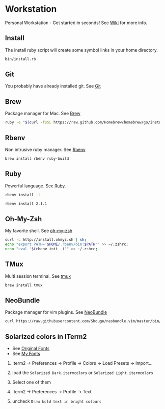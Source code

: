 # Workstation

Personal Workstation - Get started in seconds!
See [Wiki](https://github.com/vnegrisolo/workstation/wiki) for more info.

## Install

The install ruby script will create some symbol links in your home directory.

```bash
bin/install.rb
```

## Git

You probably have already installed git. See [Git](http://git-scm.com/doc)

## Brew

Package manager for Mac. See [Brew](http://brew.sh/)

```bash
ruby -e "$(curl -fsSL https://raw.github.com/Homebrew/homebrew/go/install)"
```

## Rbenv

Non intrusive ruby manager. See [Rbenv](https://github.com/sstephenson/rbenv)

```bash
brew install rbenv ruby-build
```

## Ruby

Powerful language. See [Ruby](https://www.ruby-lang.org/en/).

```bash
rbenv install -l
```

```bash
rbenv install 2.1.1
```

## Oh-My-Zsh

My favorite shell. See [oh-my-zsh](https://github.com/robbyrussell/oh-my-zsh)

```bash
curl -L http://install.ohmyz.sh | sh;
echo "export PATH='$HOME/.rbenv/bin:$PATH'" >> ~/.zshrc;
echo "eval '$(rbenv init -)'" >> ~/.zshrc;
```

## TMux

Multi session terminal. See [tmux](http://tmux.sourceforge.net/)

```bash
brew install tmux
```

## NeoBundle

Package manager for vim plugins. See [NeoBundle](https://github.com/Shougo/neobundle.vim)

```bash
curl https://raw.githubusercontent.com/Shougo/neobundle.vim/master/bin/install.sh | sh
```

## Solarized colors in ITerm2

* See [Original Fonts](https://github.com/altercation/solarized/tree/master/iterm2-colors-solarized)
* See [My Fonts](https://github.com/vnegrisolo/workstation/tree/master/iterm2)

1. Iterm2 -> Preferences -> Profile -> Colors -> Load Presets -> Import...
2. load the `Solarized Dark.itermcolors` or `Solarized Light.itermcolors`
3. Select one of them

1. Iterm2 -> Preferences -> Profile -> Text
2. uncheck `Draw bold text in bright colours`

